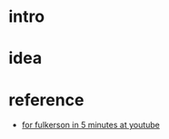 # intro

# idea

# reference

- [for fulkerson in 5 minutes at youtube](https://www.youtube.com/watch?v=Tl90tNtKvxs)